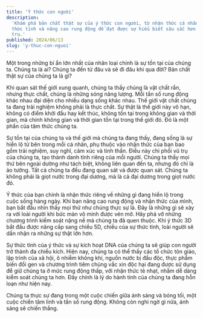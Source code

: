 ```yaml
---
title: 'Ý thức con người'
description:
  'Khám phá bản chất thật sự của ý thức con người, từ nhận thức cá nhân đến sự
  thức tỉnh và nâng cao rung động để đạt được sự hiểu biết sâu sắc hơn về vũ
  trụ.'
published: 2024/06/13
slug: 'y-thuc-con-nguoi'
---
```


Một trong những bí ẩn lớn nhất của nhân loại chính là sự tồn tại của chúng ta.
Chúng ta là ai? Chúng ta đến từ đâu và sẽ đi đâu khi qua đời? Bản chất thật sự
của chúng ta là gì?

Khi quan sát thế giới xung quanh, chúng ta thấy chúng là vật chất rắn, nhưng
thực chất, chúng là những sóng năng lượng. Mỗi tần số rung động khác nhau đại
diện cho nhiều dạng sống khác nhau. Thế giới vật chất chúng ta đang trải nghiệm
không phải là thực chất. Sự thật là thế giới này vô hạn, không có điểm khởi đầu
hay kết thúc, không tồn tại trong không gian và thời gian, mà chính không gian
và thời gian tồn tại trong thế giới đó. Đó là một phần của tâm thức chúng ta.

Sự tồn tại của chúng ta và thế giới mà chúng ta đang thấy, đang sống là sự hiển
lộ từ bên trong mỗi cá nhân, phụ thuộc vào nhận thức của bạn bao gồm trải
nghiệm, suy nghĩ, cảm xúc và tinh thần. Điều này chi phối vũ trụ của chúng ta,
tạo thành danh tính riêng của mỗi người. Chúng ta thấy mọi thứ bên ngoài dường
như tách biệt, không liên quan đến ta, nhưng đó chỉ là ảo tưởng. Tất cả chúng ta
đều đang quan sát và được quan sát. Chúng ta không phải là giọt nước trong đại
dương, mà là cả đại dương trong giọt nước đó.

Ý thức của bạn chính là nhận thức riêng về những gì đang hiển lộ trong cuộc sống
hàng ngày. Khi bạn nâng cao rung động và nhận thức của mình, bạn bắt đầu nhìn
thấy mọi thứ như chúng thực sự là. Đây là những gì sẽ xảy ra với loài người khi
bức màn vô minh được vén mở. Hãy phá vỡ những chương trình kiểm soát nặng nề mà
chúng ta đã quen thuộc. Khi ý thức 3D bắt đầu được nâng cấp sang chiều 5D, chiều
của sự thức tỉnh, loài người sẽ dần nhận ra những sự thật lớn hơn.

Sự thức tỉnh của ý thức và sự kích hoạt DNA của chúng ta sẽ giúp con người trở
thành đa chiều kích. Hiện nay, chúng ta có thể thấy các tổ chức tôn giáo, lập
trình của xã hội, ô nhiễm không khí, nguồn nước bị đầu độc, thực phẩm biến đổi
gen và chương trình tiêm chủng vắc xin độc hại đang được sử dụng để giữ chúng ta
ở mức rung động thấp, với nhận thức tẻ nhạt, nhằm dễ dàng kiểm soát chúng ta
hơn. Đây chính là lý do hành tinh của chúng ta đang hỗn loạn như hiện nay.

Chúng ta thực sự đang trong một cuộc chiến giữa ánh sáng và bóng tối, một cuộc
chiến tâm linh và tần số rung động. Không còn nghi ngờ gì nữa, ánh sáng sẽ chiến
thắng.
